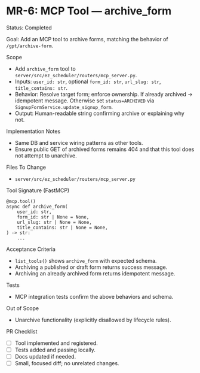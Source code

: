 # MR-6: MCP Tool — archive_form

Status: Completed

Goal: Add an MCP tool to archive forms, matching the behavior of `/gpt/archive-form`.

Scope
- Add `archive_form` tool to `server/src/ez_scheduler/routers/mcp_server.py`.
- Inputs: `user_id: str`, optional `form_id: str`, `url_slug: str`, `title_contains: str`.
- Behavior: Resolve target form; enforce ownership. If already archived → idempotent message. Otherwise set `status=ARCHIVED` via `SignupFormService.update_signup_form`.
- Output: Human-readable string confirming archive or explaining why not.

Implementation Notes
- Same DB and service wiring patterns as other tools.
- Ensure public GET of archived forms remains 404 and that this tool does not attempt to unarchive.

Files To Change
- `server/src/ez_scheduler/routers/mcp_server.py`

Tool Signature (FastMCP)
```
@mcp.tool()
async def archive_form(
    user_id: str,
    form_id: str | None = None,
    url_slug: str | None = None,
    title_contains: str | None = None,
) -> str:
    ...
```

Acceptance Criteria
- `list_tools()` shows `archive_form` with expected schema.
- Archiving a published or draft form returns success message.
- Archiving an already archived form returns idempotent message.

Tests
- MCP integration tests confirm the above behaviors and schema.

Out of Scope
- Unarchive functionality (explicitly disallowed by lifecycle rules).

PR Checklist
- [ ] Tool implemented and registered.
- [ ] Tests added and passing locally.
- [ ] Docs updated if needed.
- [ ] Small, focused diff; no unrelated changes.
